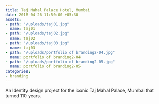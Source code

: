 ```yaml
---
title: Taj Mahal Palace Hotel, Mumbai
date: 2016-04-26 11:50:00 +05:30
assets:
- path: "/uploads/taj01.jpg"
  name: taj01
- path: "/uploads/taj02.jpg"
  name: taj02
- path: "/uploads/taj03.jpg"
  name: taj03
- path: "/uploads/portfolio of branding2-04.jpg"
  name: portfolio of branding2-04
- path: "/uploads/portfolio of branding2-05.jpg"
  name: portfolio of branding2-05
categories:
- branding
---
```


An Identity design project for the iconic Taj Mahal Palace, Mumbai that turned 110 years.
